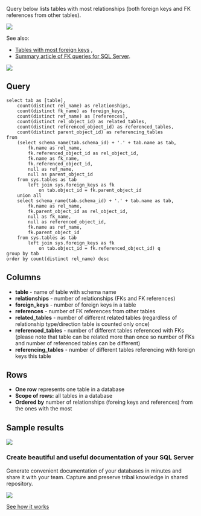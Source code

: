 Query below lists tables with most relationships (both foreign keys and FK references from other tables).

![](https://dataedo.com/asset/img/kb/query/table_relationships.png)

See also:

-   [Tables with most foreign keys](https://dataedo.com/kb/query/sql-server/list-tables-with-most-foreign-keys) ,
-   [Summary article of FK queries for SQL Server](https://dataedo.com/kb/query/sql-server/list-foreign-keys-sql-queries).

[![](https://dataedo.com/asset/img/markdown/docs/test-article/3187eed29ce5b9127613e8a72fc11156.png)](https://dataedo.com/blog/confused-when-trying-to-work-with-databases?cta=kb-query-confused)

## Query

```
select tab as [table],
    count(distinct rel_name) as relationships,
    count(distinct fk_name) as foreign_keys,
    count(distinct ref_name) as [references],
    count(distinct rel_object_id) as related_tables,
    count(distinct referenced_object_id) as referenced_tables,
    count(distinct parent_object_id) as referencing_tables
from 
    (select schema_name(tab.schema_id) + '.' + tab.name as tab,
        fk.name as rel_name,
        fk.referenced_object_id as rel_object_id,
        fk.name as fk_name,
        fk.referenced_object_id,
        null as ref_name,
        null as parent_object_id
    from sys.tables as tab
        left join sys.foreign_keys as fk
            on tab.object_id = fk.parent_object_id
    union all
    select schema_name(tab.schema_id) + '.' + tab.name as tab,
        fk.name as rel_name,
        fk.parent_object_id as rel_object_id,
        null as fk_name,
        null as referenced_object_id,
        fk.name as ref_name,
        fk.parent_object_id
    from sys.tables as tab
        left join sys.foreign_keys as fk
            on tab.object_id = fk.referenced_object_id) q
group by tab
order by count(distinct rel_name) desc
```

## Columns

-   **table** - name of table with schema name
-   **relationships** - number of relationships (FKs and FK references)
-   **foreign\_keys** - number of foreign keys in a table
-   **references** - number of FK references from other tables
-   **related\_tables** - number of different related tables (regardless of relationship type/direction table is counted only once)
-   **referenced\_tables** - number of different tables referenced with FKs (please note that table can be related more than once so number of FKs and number of referenced tables can be different)
-   **referencing\_tables** - number of different tables referencing with foreign keys this table

## Rows

-   **One row** represents one table in a database
-   **Scope of rows:** all tables in a database
-   **Ordered by** number of relationships (foreing keys and references) from the ones with the most

## Sample results

![](https://dataedo.com/asset/img/kb/query/sql-server/tables_with_most_relationships.png)

### Create beautiful and useful documentation of your SQL Server

Generate convenient documentation of your databases in minutes and share it with your team. Capture and preserve tribal knowledge in shared repository.

[![](https://dataedo.com/asset/img/markdown/docs/test-article/30c11fa4b210f11740f56e85ca8bf9c6.gif)](https://demo.dataedo.com/)

[See how it works](https://demo.dataedo.com/)